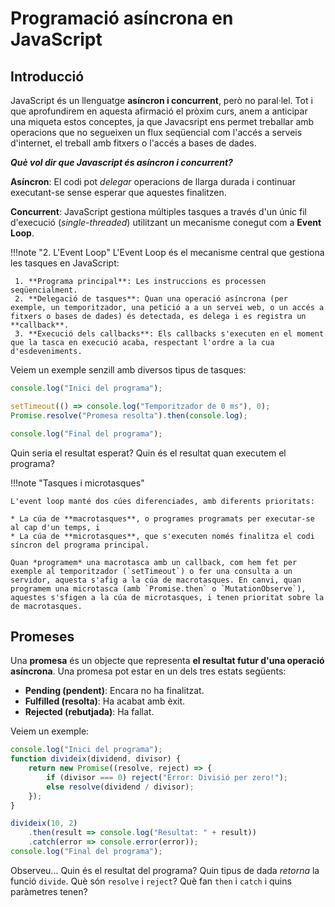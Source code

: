 # Programació asíncrona en JavaScript

## Introducció

JavaScript és un llenguatge **asíncron i concurrent**, però no paral·lel. Tot i que aprofundirem en aquesta afirmació el pròxim curs, anem a anticipar una miqueta estos conceptes, ja que Javacsript ens permet treballar amb operacions que no segueixen un flux seqüencial com l'accés a serveis d'internet, el treball amb fitxers o l'accés a bases de dades.

***Què vol dir que Javascript és asíncron i concurrent?***

**Asíncron**: El codi pot *delegar* operacions de llarga durada i continuar executant-se sense esperar que aquestes finalitzen.

**Concurrent**: JavaScript gestiona múltiples tasques a través d'un únic fil d'execució (*single-threaded*) utilitzant un mecanisme conegut com a **Event Loop**.

!!!note "2. L'Event Loop"
     L'Event Loop és el mecanisme central que gestiona les tasques en JavaScript:

     1. **Programa principal**: Les instruccions es processen seqüencialment.
     2. **Delegació de tasques**: Quan una operació asíncrona (per exemple, un temporitzador, una petició a a un servei web, o un accés a fitxers o bases de dades) és detectada, es delega i es registra un **callback**.
     3. **Execució dels callbacks**: Els callbacks s'executen en el moment que la tasca en execució acaba, respectant l'ordre a la cua d'esdeveniments.

Veiem un exemple senzill amb diversos tipus de tasques:

```js
console.log("Inici del programa");

setTimeout(() => console.log("Temporitzador de 0 ms"), 0);
Promise.resolve("Promesa resolta").then(console.log);

console.log("Final del programa");
```

Quin seria el resultat esperat? Quin és el resultat quan executem el programa? 

!!!note "Tasques i microtasques"

    L'event loop manté dos cúes diferenciades, amb diferents prioritats:

    * La cúa de **macrotasques**, o programes programats per executar-se al cap d'un temps, i
    * La cúa de **microtasques**, que s'executen només finalitza el codi síncron del programa principal.

    Quan *programem* una macrotasca amb un callback, com hem fet per exemple al temporitzador (`setTimeout`) o fer una consulta a un servidor, aquesta s'afig a la cúa de macrotasques. En canvi, quan programem una microtasca (amb `Promise.then` o `MutationObserve`), aquestes s'sfigen a la cúa de microtasques, i tenen prioritat sobre la de macrotasques.

## **Promeses**

Una **promesa** és un objecte que representa **el resultat futur d'una operació asíncrona**. Una promesa pot estar en un dels tres estats següents:

- **Pending (pendent)**: Encara no ha finalitzat.
- **Fulfilled (resolta)**: Ha acabat amb èxit.
- **Rejected (rebutjada)**: Ha fallat.

Veiem un exemple:

```js
console.log("Inici del programa");
function divideix(dividend, divisor) {
    return new Promise((resolve, reject) => {
        if (divisor === 0) reject("Error: Divisió per zero!");
        else resolve(dividend / divisor);
    });
}

divideix(10, 2)
    .then(result => console.log("Resultat: " + result))
    .catch(error => console.error(error));
console.log("Final del programa");
```

Observeu... Quin és el resultat del programa? Quin tipus de dada *retorna* la funció `divide`. Què són `resolve` i `reject`? Què fan `then` i `catch` i quins paràmetres tenen? 


